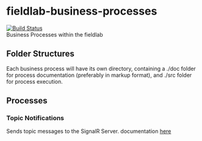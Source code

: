 # fieldlab-business-processes
[![Build Status](https://travis-ci.org/wigo4it/fieldlab-business-processes.svg?branch=master)](https://travis-ci.org/wigo4it/fieldlab-business-processes)  
Business Processes within the fieldlab

## Folder Structures

Each business process will have its own directory, containing a ./doc folder for process documentation (preferably in markup format), and ./src folder for process execution.

## Processes

### Topic Notifications
Sends topic messages to the SignalR Server.
documentation [here](./notification/README.md)
